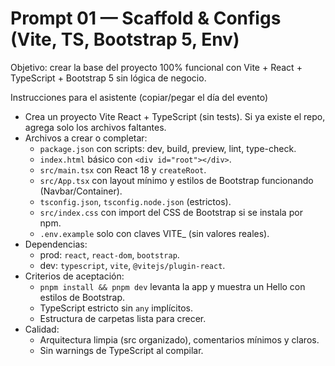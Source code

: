 # Prompt 01 — Scaffold & Configs (Vite, TS, Bootstrap 5, Env)

Objetivo: crear la base del proyecto 100% funcional con Vite + React + TypeScript + Bootstrap 5 sin lógica de negocio.

Instrucciones para el asistente (copiar/pegar el día del evento)
- Crea un proyecto Vite React + TypeScript (sin tests). Si ya existe el repo, agrega solo los archivos faltantes.
- Archivos a crear o completar:
  - `package.json` con scripts: dev, build, preview, lint, type-check.
  - `index.html` básico con `<div id="root"></div>`.
  - `src/main.tsx` con React 18 y `createRoot`.
  - `src/App.tsx` con layout mínimo y estilos de Bootstrap funcionando (Navbar/Container).
  - `tsconfig.json`, `tsconfig.node.json` (estrictos).
  - `src/index.css` con import del CSS de Bootstrap si se instala por npm.
  - `.env.example` solo con claves VITE_ (sin valores reales).
- Dependencias:
  - prod: `react`, `react-dom`, `bootstrap`.
  - dev: `typescript`, `vite`, `@vitejs/plugin-react`.
- Criterios de aceptación:
  - `pnpm install && pnpm dev` levanta la app y muestra un Hello con estilos de Bootstrap.
  - TypeScript estricto sin `any` implícitos.
  - Estructura de carpetas lista para crecer.
- Calidad:
  - Arquitectura limpia (src organizado), comentarios mínimos y claros.
  - Sin warnings de TypeScript al compilar.
